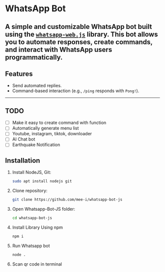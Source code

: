 # WhatsApp Bot
A simple and customizable WhatsApp bot built using the [`whatsapp-web.js`](https://github.com/pedroslopez/whatsapp-web.js) library. This bot allows you to automate responses, create commands, and interact with WhatsApp users programmatically.
---

## Features

- Send automated replies.
- Command-based interaction (e.g., `/ping` responds with `Pong!`).

---

## TODO
- [ ] Make it easy to create command with function
- [ ] Automatically generate menu list
- [ ] Youtube, instagram, tiktok, downloader
- [ ] AI Chat bot
- [ ] Earthquake Notification

## Installation

1. Install NodeJS, Git:

   ```bash
   sudo apt install nodejs git
   ```
2. Clone repository:
   ```bash
   git clone https://github.com/mee-i/whatsapp-bot-js
   ```
3. Open Whatsapp-Bot-JS folder:
   ```bash
   cd whatsapp-bot-js
   ```
4. Install Library Using npm
   ```bash
   npm i
   ```
5. Run Whatsapp bot
   ```bash
   node .
   ```
6. Scan qr code in terminal
